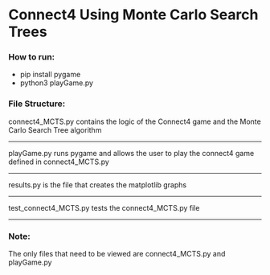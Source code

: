 # Connect4 Using Monte Carlo Search Trees
### How to run:
* pip install pygame
* python3 playGame.py
### File Structure:

connect4_MCTS.py contains the logic of the Connect4 game and the Monte Carlo Search Tree algorithm

---

playGame.py runs pygame and allows the user to play the connect4 game defined in connect4_MCTS.py

---

results.py is the file that creates the matplotlib graphs

---

test_connect4_MCTS.py tests the connect4_MCTS.py file

---
### Note:
The only files that need to be viewed are connect4_MCTS.py and playGame.py